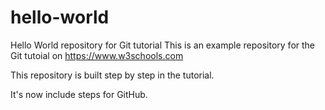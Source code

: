 # hello-world
Hello World repository for Git tutorial
This is an example repository for the Git tutoial on https://www.w3schools.com

This repository is built step by step in the tutorial.

It's now include steps for GitHub.
